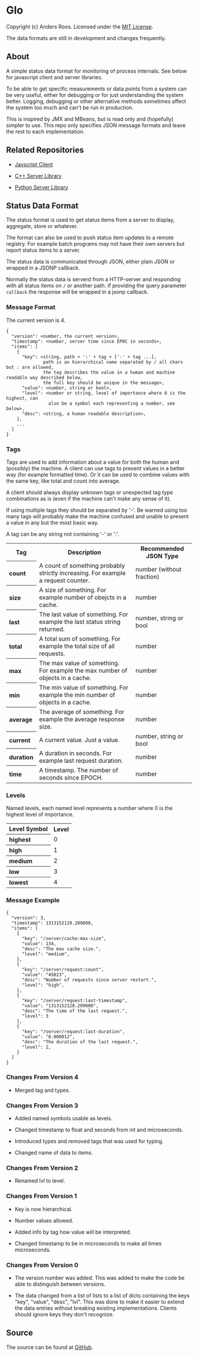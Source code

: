 # Glo #

Copyright (c) Anders Roos. Licensed under the [MIT License](https://github.com/andersroos/LICENSE.txt).

<aside class="warning">
The data formats are still in development and changes frequently.
</aside>

## About ##

A simple status data format for monitoring of process internals. See
below for javascript client and server libraries.

To be able to get specific measurements or data points from a system
can be very useful, either for debugging or for just understanding the
system better. Logging, debugging or other alternative methods
sometimes affect the system too much and can't be run in production.

This is inspired by JMX and MBeans, but is read only and (hopefully)
simpler to use. This repo only specifies JSON message formats and
leave the rest to each implementation.

## Related Repositories ##

* [Javscript Client](http://github.com/andersroos/glo-client)

* [C++ Server Library](http://github.com/andersroos/glo-cpplib)

* [Python Server Library](http://github.com/andersroos/glo-pylib)

## Status Data Format ##

The status format is used to get status items from a server to
display, aggregate, store or whatever.

The format can also be used to push status item updates to a remote
registry. For example batch programs may not have their own servers
but report status items to a server.

The status data is communicated through JSON, either plain JSON or
wrapped in a JSONP callback.

Normally the status data is serverd from a HTTP-server and responding
with all status items on `/` or another path. If providing the query
parameter `callback` the response will be wrapped in a jsonp callback.

### Message Format ###

The current version is 4.

    {
      "version": <number, the current version>,
      "timestamp": <number, server time since EPOC in seconds>,
      "items": [
        {
          "key": <string, path + ':' + tag + ['-' + tag ...],
                  path is an hierarchical name separated by / all chars but : are allowed,
                  the tag describes the value in a human and machine readable way described below,
                  the full key should be unique in the message>,
          "value": <number, string or bool>,
          "level": <number or string, level of importance where 0 is the highest, can
                    also be a symbol each representing a number, see below>,
          "desc": <string, a human readable description>,
        },
        ...
      ]
    }

### Tags ####

Tags are used to add information about a value for both the human and
(possibly) the machine. A client can use tags to present values in a
better way (for example formatted time). Or it can be used to combine
values with the same key, like total and count into average.

A client should always display unknown tags or unexpected tag type
combinations as is (even if the machine can't make any sense of it).

If using multiple tags they should be separated by '-'. Be warned
using too many tags will probably make the machine confused and unable
to present a value in any but the most basic way.

A tag can be any string not containing '-' or ':'.

<table>
  <tr><th>Tag</th>                 <th>Description</th>                                                                               <th>Recommended JSON Type</th>                </tr>
  <tr><th align=left>count</th>    <td>A count of something probably strictly increasing. For example a request counter.</td>         <td align=left>number (without fraction)</td> </tr>
  <tr><th align=left>size</th>     <td>A size of something. For example number of obejcts in a cache.</td>                            <td align=left>number</td>                    </tr>
  <tr><th align=left>last</th>     <td>The last value of something. For example the last status string returned.</td>                 <td align=left>number, string or bool</td>    </tr>
  <tr><th align=left>total</th>    <td>A total sum of something. For example the total size of all requests.</td>                     <td align=left>number</td>                    </tr>
  <tr><th align=left>max</th>      <td>The max value of something. For example the max number of objects in a cache.</td>             <td align=left>number</td>                    </tr>
  <tr><th align=left>min</th>      <td>The min value of something. For example the min number of objects in a cache.</td>             <td align=left>number</td>                    </tr>
  <tr><th align=left>average</th>  <td>The average of something. For example the average response size.</td>                          <td align=left>number</td>                    </tr>
  <tr><th align=left>current</th>  <td>A current value. Just a value.</td>                                                            <td align=left>number, string or bool</td>    </tr>
  <tr><th align=left>duration</th> <td>A duration in seconds. For example last request duration.</td>                                 <td align=left>number</td>                    </tr>
  <tr><th align=left>time</th>     <td>A timestamp. The number of seconds since EPOCH.</td>                                           <td align=left>number</td>                    </tr>
</table>

### Levels ###

Named levels, each named level represents a number where 0 is the highest level of importance.
<table>
  <tr><th>Level Symbol</th>       <th>Level</th> </tr>
  <tr><th align=left>highest</th> <td>0</td>     </tr>
  <tr><th align=left>high</th>    <td>1</td>     </tr>
  <tr><th align=left>medium</th>  <td>2</td>     </tr>
  <tr><th align=left>low</th>     <td>3</td>     </tr>
  <tr><th align=left>lowest</th>  <td>4</td>     </tr>
</table>

### Message Example ###

    {
      "version": 3,
      "timestamp": 1313152128.209000,
      "items": [
        {
          "key": "/server/cache:max-size",
          "value": 134,
          "desc": "The max cache size.",
          "level": "medium",
        },
        {
          "key": "/server/request:count",
          "value": "45023",
          "desc": "Number of requests since server restart.",
          "level": "high",
        },
        {
          "key": "/server/request:last-timestamp",
          "value": "1313152128.209000",
          "desc": "The time of the last request.",
          "level": 3
        },
        {
          "key": "/server/request:last-duration",
          "value": "0.000012",
          "desc": "The duration of the last request.",
          "level": 2,
        }
      ]
    }

### Changes From Version 4 ###

* Merged tag and types.

### Changes From Version 3 ###

* Added named symbols usable as levels.

* Changed timestamp to float and seconds from int and microseconds.

* Introduced types and removed tags that was used for typing.

* Changed name of data to items.

### Changes From Version 2 ###

* Renamed lvl to level.

### Changes From Version 1 ###

* Key is now hierarchical.

* Number values allowed.

* Added info by tag how value will be interpreted.

* Changed timestamp to be in microseconds to make all times microseconds.

### Changes From Version 0 ###

* The version number was added. This was added to make the code be able to distinguish between versions.

* The data changed from a list of lists to a list of dicts containing
  the keys "key", "value", "desc", "lvl". This was done to make it
  easier to extend the data entries without breaking existing
  implementations. Clients should ignore keys they don't recognize.

## Source ##

The source can be found at [GitHub](https://github.com/andersroos/glo).
